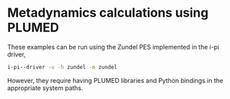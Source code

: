 Metadynamics calculations using PLUMED
======================================

These examples can be run using the Zundel PES implemented in the i-pi driver,

```bash
i-pi--driver -u -h zundel -m zundel
```

However, they require having PLUMED libraries and Python bindings in the appropriate system paths.
